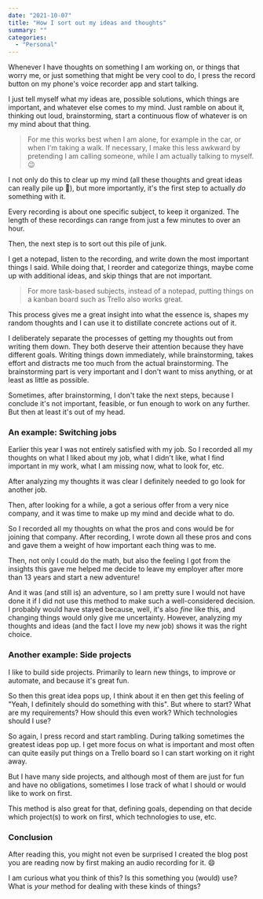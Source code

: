 ```yaml
---
date: "2021-10-07"
title: "How I sort out my ideas and thoughts"
summary: ""
categories:
  - "Personal"
---
```


Whenever I have thoughts on something I am working on, or things that worry me, or just something that might be very cool to do, I press the record button on my phone's voice recorder app and start talking.

I just tell myself what my ideas are, possible solutions, which things are important, and whatever else comes to my mind. Just ramble on about it, thinking out loud, brainstorming, start a continuous flow of whatever is on my mind about that thing.

> For me this works best when I am alone, for example in the car, or when I'm taking a walk. If necessary, I make this less awkward by pretending I am calling someone, while I am actually talking to myself. 😉

I not only do this to clear up my mind (all these thoughts and great ideas can really pile up 🤯), but more importantly, it's the first step to actually _do_ something with it.

Every recording is about one specific subject, to keep it organized. The length of these recordings can range from just a few minutes to over an hour.

Then, the next step is to sort out this pile of junk.

I get a notepad, listen to the recording, and write down the most important things I said. While doing that, I reorder and categorize things, maybe come up with additional ideas, and skip things that are not important.

> For more task-based subjects, instead of a notepad, putting things on a kanban board such as Trello also works great.

This process gives me a great insight into what the essence is, shapes my random thoughts and I can use it to distillate concrete actions out of it.

I deliberately separate the processes of getting my thoughts out from writing them down. They both deserve their attention because they have different goals. Writing things down immediately, while brainstorming, takes effort and distracts me too much from the actual brainstorming. The brainstorming part is very important and I don't want to miss anything, or at least as little as possible.

Sometimes, after brainstorming, I don't take the next steps, because I conclude it's not important, feasible, or fun enough to work on any further. But then at least it's out of my head.

### An example: Switching jobs

Earlier this year I was not entirely satisfied with my job. So I recorded all my thoughts on what I liked about my job, what I didn't like, what I find important in my work, what I am missing now, what to look for, etc.

After analyzing my thoughts it was clear I definitely needed to go look for another job.

Then, after looking for a while, a got a serious offer from a very nice company, and it was time to make up my mind and decide what to do.

So I recorded all my thoughts on what the pros and cons would be for joining that company. After recording, I wrote down all these pros and cons and gave them a weight of how important each thing was to me.

Then, not only I could do the math, but also the feeling I got from the insights this gave me helped me decide to leave my employer after more than 13 years and start a new adventure!

And it was (and still is) an adventure, so I am pretty sure I would not have done it if I did not use this method to make such a well-considered decision. I probably would have stayed because, well, it's also _fine_ like this, and changing things would only give me uncertainty. However, analyzing my thoughts and ideas (and the fact I love my new job) shows it was the right choice.

### Another example: Side projects

I like to build side projects. Primarily to learn new things, to improve or automate, and because it's great fun.

So then this great idea pops up, I think about it en then get this feeling of "Yeah, I definitely should do something with this". But where to start? What are my requirements? How should this even work? Which technologies should I use?

So again, I press record and start rambling. During talking sometimes the greatest ideas pop up. I get more focus on what is important and most often can quite easily put things on a Trello board so I can start working on it right away.

But I have many side projects, and although most of them are just for fun and have no obligations, sometimes I lose track of what I should or would like to work on first.

This method is also great for that, defining goals, depending on that decide which project(s) to work on first, which technologies to use, etc.

### Conclusion

After reading this, you might not even be surprised I created the blog post you are reading now by first making an audio recording for it. 😄

I am curious what you think of this? Is this something you (would) use? What is _your_ method for dealing with these kinds of things?